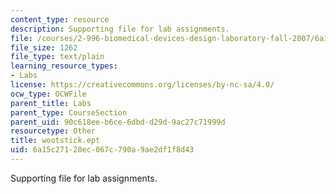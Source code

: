 ```yaml
---
content_type: resource
description: Supporting file for lab assignments.
file: /courses/2-996-biomedical-devices-design-laboratory-fall-2007/6a15c27128ec067c790a9ae2df1f8d43_wootstick.ept
file_size: 1262
file_type: text/plain
learning_resource_types:
- Labs
license: https://creativecommons.org/licenses/by-nc-sa/4.0/
ocw_type: OCWFile
parent_title: Labs
parent_type: CourseSection
parent_uid: 90c618ee-b6ce-6dbd-d29d-9ac27c71999d
resourcetype: Other
title: wootstick.ept
uid: 6a15c271-28ec-067c-790a-9ae2df1f8d43
---
```

Supporting file for lab assignments.
